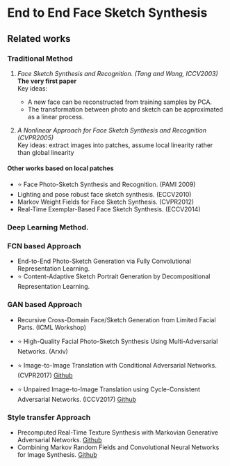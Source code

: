 # End to End Face Sketch Synthesis

## Related works

### Traditional Method

1. *Face Sketch Synthesis and Recognition. (Tang and Wang, ICCV2003)* **The very first paper**  
Key ideas:
    - A new face can be reconstructed from training samples by PCA.
    - The transformation between photo and sketch can be approximated as a linear process.

1. *A Nonlinear Approach for Face Sketch Synthesis and Recognition (CVPR2005)*  
Key ideas: extract images into patches, assume local linearity rather than global linearity

#### Other works based on local patches
- :star: Face Photo-Sketch Synthesis and Recognition.    (PAMI 2009)  
- Lighting and pose robust face sketch synthesis. (ECCV2010)  
- Markov Weight Fields for Face Sketch Synthesis. (CVPR2012)  
- Real-Time Exemplar-Based Face Sketch Synthesis. (ECCV2014)  

### Deep Learning Method.

### FCN based Approach
- End-to-End Photo-Sketch Generation via Fully Convolutional Representation Learning.
- :star: Content-Adaptive Sketch Portrait Generation by Decompositional Representation Learning.

### GAN based Approach

- Recursive Cross-Domain Face/Sketch Generation from Limited Facial Parts. (ICML Workshop)
- :star: High-Quality Facial Photo-Sketch Synthesis Using Multi-Adversarial Networks. (Arxiv)

- :star: Image-to-Image Translation with Conditional Adversarial Networks. (CVPR2017) [Github](https://github.com/phillipi/pix2pix)
- :star: Unpaired Image-to-Image Translation using Cycle-Consistent Adversarial Networks. (ICCV2017) [Github](https://github.com/junyanz/CycleGAN)

### Style transfer Approach
- Precomputed Real-Time Texture Synthesis with Markovian Generative Adversarial Networks. [Github](https://github.com/chuanli11/MGANs)
- Combining Markov Random Fields and Convolutional Neural Networks for Image Synthesis. [Github](https://github.com/chuanli11/CNNMRF)
